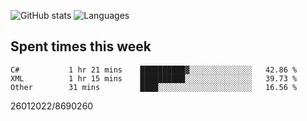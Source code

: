 ![GitHub stats](https://github-readme-stats.vercel.app/api?username=emipa606&theme=github_dark&show_icons=true) 
![Languages](https://github-readme-stats.vercel.app/api/top-langs/?username=emipa606&theme=github_dark&layout=compact)

## Spent times this week
<!--START_SECTION:waka-->

```text
C#           1 hr 21 mins    ██████████▓░░░░░░░░░░░░░░   42.86 %
XML          1 hr 15 mins    ██████████░░░░░░░░░░░░░░░   39.73 %
Other        31 mins         ████░░░░░░░░░░░░░░░░░░░░░   16.56 %
```

<!--END_SECTION:waka-->


26012022/8690260
